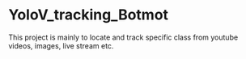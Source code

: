 # YoloV_tracking_Botmot
This project is mainly to locate and track specific class from youtube videos, images, live stream etc.
